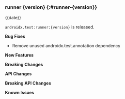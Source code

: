 ### runner {version} {:#runner-{version}}

{{date}}

`androidx.test:runner:{version}` is released.

**Bug Fixes**

* Remove unused androidx.test.annotation dependency

**New Features**

**Breaking Changes**

**API Changes**

**Breaking API Changes**

**Known Issues**
